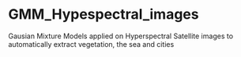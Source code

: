 # GMM_Hypespectral_images
Gausian Mixture Models applied on Hyperspectral Satellite images to automatically extract vegetation, the sea and cities
